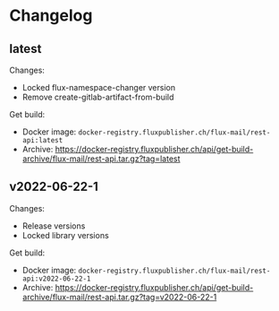 # Changelog

## latest

Changes:

- Locked flux-namespace-changer version
- Remove create-gitlab-artifact-from-build

Get build:

- Docker image: `docker-registry.fluxpublisher.ch/flux-mail/rest-api:latest`
- Archive: https://docker-registry.fluxpublisher.ch/api/get-build-archive/flux-mail/rest-api.tar.gz?tag=latest

## v2022-06-22-1

Changes:

- Release versions
- Locked library versions

Get build:

- Docker image: `docker-registry.fluxpublisher.ch/flux-mail/rest-api:v2022-06-22-1`
- Archive: https://docker-registry.fluxpublisher.ch/api/get-build-archive/flux-mail/rest-api.tar.gz?tag=v2022-06-22-1

